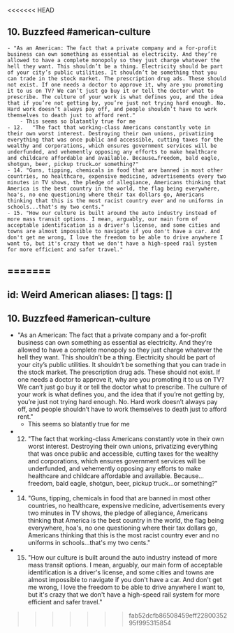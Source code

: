 <<<<<<< HEAD
## 10. Buzzfeed #american-culture
	- "As an American: The fact that a private company and a for-profit business can own something as essential as electricity. And they’re allowed to have a complete monopoly so they just charge whatever the hell they want. This shouldn’t be a thing. Electricity should be part of your city’s public utilities. It shouldn’t be something that you can trade in the stock market. The prescription drug ads. These should not exist. If one needs a doctor to approve it, why are you promoting it to us on TV? We can’t just go buy it or tell the doctor what to prescribe. The culture of your work is what defines you, and the idea that if you’re not getting by, you’re just not trying hard enough. No. Hard work doesn’t always pay off, and people shouldn’t have to work themselves to death just to afford rent."
		- This seems so blatantly true for me
	- 12.   "The fact that working-class Americans constantly vote in their own worst interest. Destroying their own unions, privatizing everything that was once public and accessible, cutting taxes for the wealthy and corporations, which ensures government services will be underfunded, and vehemently opposing any efforts to make healthcare and childcare affordable and available. Because…freedom, bald eagle, shotgun, beer, pickup truck…or something?"
	- 14. "Guns, tipping, chemicals in food that are banned in most other countries, no healthcare, expensive medicine, advertisements every two minutes in TV shows, the pledge of allegiance, Americans thinking that America is the best country in the world, the flag being everywhere, hoa's, no one questioning where their tax dollars go, Americans thinking that this is the most racist country ever and no uniforms in schools...that's my two cents."
	- 15. "How our culture is built around the auto industry instead of more mass transit options. I mean, arguably, our main form of acceptable identification is a driver's license, and some cities and towns are almost impossible to navigate if you don't have a car. And don't get me wrong, I love the freedom to be able to drive anywhere I want to, but it's crazy that we don't have a high-speed rail system for more efficient and safer travel."
=======
---
id: Weird American
aliases: []
tags: []
---

## 10. Buzzfeed #american-culture

- "As an American: The fact that a private company and a for-profit business can own something as essential as electricity. And they’re allowed to have a complete monopoly so they just charge whatever the hell they want. This shouldn’t be a thing. Electricity should be part of your city’s public utilities. It shouldn’t be something that you can trade in the stock market. The prescription drug ads. These should not exist. If one needs a doctor to approve it, why are you promoting it to us on TV? We can’t just go buy it or tell the doctor what to prescribe. The culture of your work is what defines you, and the idea that if you’re not getting by, you’re just not trying hard enough. No. Hard work doesn’t always pay off, and people shouldn’t have to work themselves to death just to afford rent."
  - This seems so blatantly true for me
- 12. "The fact that working-class Americans constantly vote in their own worst interest. Destroying their own unions, privatizing everything that was once public and accessible, cutting taxes for the wealthy and corporations, which ensures government services will be underfunded, and vehemently opposing any efforts to make healthcare and childcare affordable and available. Because…freedom, bald eagle, shotgun, beer, pickup truck…or something?"
- 14. "Guns, tipping, chemicals in food that are banned in most other countries, no healthcare, expensive medicine, advertisements every two minutes in TV shows, the pledge of allegiance, Americans thinking that America is the best country in the world, the flag being everywhere, hoa's, no one questioning where their tax dollars go, Americans thinking that this is the most racist country ever and no uniforms in schools...that's my two cents."
- 15. "How our culture is built around the auto industry instead of more mass transit options. I mean, arguably, our main form of acceptable identification is a driver's license, and some cities and towns are almost impossible to navigate if you don't have a car. And don't get me wrong, I love the freedom to be able to drive anywhere I want to, but it's crazy that we don't have a high-speed rail system for more efficient and safer travel."

>>>>>>> fab52dcfb86508459eff2280035295f995315854
